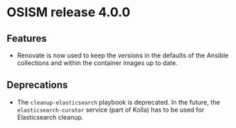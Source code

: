 # OSISM release 4.0.0

## Features

* Renovate is now used to keep the versions in the defaults of the Ansible
  collections and within the container images up to date.

## Deprecations

* The ``cleanup-elasticsearch`` playbook is deprecated. In the future,
  the ``elasticsearch-curator`` service (part of Kolla) has to be used
  for Elasticsearch cleanup.

